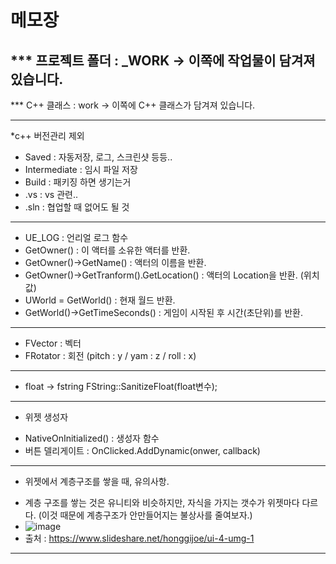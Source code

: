 # 메모장


*** 프로젝트 폴더 : _WORK -> 이쪽에 작업물이 담겨져 있습니다.
-----------------
*** C++ 클래스 : work  -> 이쪽에 C++ 클래스가 담겨져 있습니다.




---------------------

*c++ 버전관리 제외
- Saved : 자동저장, 로그, 스크린샷 등등..
- Intermediate : 임시 파일 저장
- Build : 패키징 하면 생기는거
- .vs : vs 관련..
- .sln : 협업할 때 없어도 될 것

----

- UE_LOG : 언리얼 로그 함수
- GetOwner() : 이 액터를 소유한 액터를 반환.
- GetOwner()->GetName() : 액터의 이름을 반환.
- GetOwner()->GetTranform().GetLocation() : 액터의 Location을 반환. (위치값)
- UWorld = GetWorld() : 현재 월드 반환.
- GetWorld()->GetTimeSeconds() : 게임이 시작된 후 시간(초단위)를 반환.

----

* FVector : 벡터
* FRotator : 회전 (pitch : y / yam : z / roll : x)

----

* float -> fstring
FString::SanitizeFloat(float변수);

----

* 위젯 생성자
- NativeOnInitialized() : 생성자 함수
- 버튼 델리게이트 : OnClicked.AddDynamic(onwer, callback)

----

* 위젯에서 계층구조를 쌓을 때, 유의사항.
- 계층 구조를 쌓는 것은 유니티와 비슷하지만, 자식을 가지는 갯수가 위젯마다 다르다. (이것 때문에 계층구조가 안만들어지는 불상사를 줄여보자.)
- ![image](https://user-images.githubusercontent.com/25288572/128043945-e00f7702-ba00-40a7-b410-4960e2aa8d0e.png)
- 출처 : https://www.slideshare.net/honggijoe/ui-4-umg-1

----
